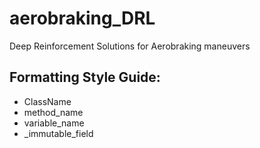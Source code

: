 # aerobraking_DRL
Deep Reinforcement Solutions for Aerobraking maneuvers


## Formatting Style Guide:
- ClassName
- method_name
- variable_name
- _immutable_field
